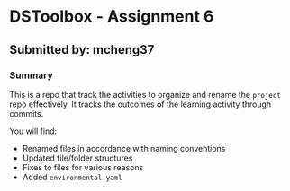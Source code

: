 # DSToolbox - Assignment 6  

## Submitted by: mcheng37  

### Summary  
This is a repo that track the activities to organize and rename the `project` repo effectively.
It  tracks the outcomes of the learning activity through commits.  
  
You will find:  
- Renamed files in accordance with naming conventions
- Updated file/folder structures
- Fixes to files for various reasons
- Added `environmental.yaml`